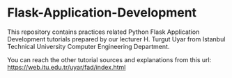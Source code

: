 # Flask-Application-Development
This repository contains practices related Python Flask Application Development tutorials prepared by our lecturer H. Turgut Uyar from Istanbul Technical University Computer Engineering Department.

You can reach the other tutorial sources and explanations from this url: https://web.itu.edu.tr/uyar/fad/index.html
